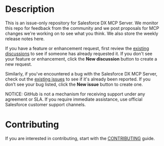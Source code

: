 # Description

This is an issue-only repository for Salesforce DX MCP Server. We monitor this repo for feedback from the community and we post proposals for MCP changes we're working on to see what you think. We also store the weekly release notes here.

If you have a feature or enhancement request, first review the [existing discussions](https://github.com/forcedotcom/mcp/discussions) to see if someone has already requested it. If you don't see your feature or enhancement, click the **New discussion** button to create a new request. 

Similarly, if you've encountered a bug with the Salesforce DX MCP Server, check out the [existing issues](https://github.com/forcedotcom/mcp/issues) to see if it's already been reported. If you don’t see your bug listed, click the **New issue** button to create one. 

NOTICE: GitHub is not a mechanism for receiving support under any agreement or SLA. If you require immediate assistance, use official Salesforce customer support channels.

# Contributing

If you are interested in contributing, start with the [CONTRIBUTING](CONTRIBUTING.md) guide.

<!-- # Salesforce DX MCP Server Documentation 

TODO: Link to online docs? -->